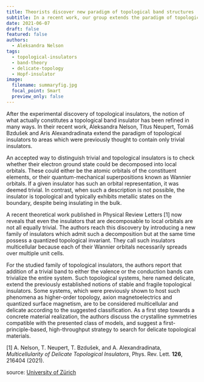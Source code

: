 ```yaml
---
title: Theorists discover new paradigm of topological band structures
subtitle: In a recent work, our group extends the paradigm of topological insulators to areas which were previously thought to contain only trivial insulators.
date: 2021-06-07
draft: false
featured: false
authors:
  - Aleksandra Nelson
tags:
  - topological-insulators
  - band-theory
  - delicate-topology
  - Hopf-insulator
image:
  filename: summaryfig.jpg
  focal_point: Smart
  preview_only: false
---
```

<section>
<p>After the experimental discovery of topological insulators, the notion of what actually constitutes a topological band insulator has been refined in many ways. In their recent work, Aleksandra Nelson, Titus Neupert, Tomáš Bzdušek and Aris Alexandradinata extend the paradigm of topological insulators to areas which were previously thought to contain only trivial insulators.</p>
<!--   <figure>
   <img src="summaryfig1.jpg" width="400" max-width: 100%>
   <figcaption>Figure 1. Three classes of triple nodal points identified in systems with negligible spin-orbit interaction.</figcaption>
   </figure> -->
<p>An accepted way to distinguish trivial and topological insulators is to check whether their electron ground state could be decomposed into local orbitals. These could either be the atomic orbitals of the  constituent elements, or their quantum-mechanical superpositions known as Wannier orbitals. If a given insulator has such an orbital representation, it was deemed trivial. In contrast, when such a description is not possible, the insulator is topological and typically exhibits metallic states on the boundary, despite being insulating in the bulk.</p>
<p>A recent theoretical work published in Physical Review Letters [1] now reveals that even the insulators that are decomposable to local orbitals are not all equally trivial. The authors reach this discovery by introducing a new family of insulators which admit such a decomposition but at the same time possess a quantized topological invariant. They call such insulators multicellular because each of their Wannier orbitals necessarily spreads over multiple unit cells.</p>
<p>For the studied family of topological insulators, the authors report that addition of a trivial band to either the valence or the conduction bands can trivialize the entire system. Such topological systems, here named delicate, extend the previously established notions of stable and fragile topological insulators.
Some systems, which were previously shown to host such phenomena as higher-order topology, axion magnetoelectrics and quantized surface magnetism, are to be considered multicellular and delicate according to the suggested classification. As a first step towards a concrete material realization, the authors discuss the crystalline symmetries compatible with the presented class of models, and suggest a first-principle-based, high-throughput strategy to search for delicate topological materials. </p>
  <p> [1] A. Nelson, T. Neupert, T. Bzdušek, and A. Alexandradinata, <i>Multicellularity of Delicate Topological Insulators</i>, Phys. Rev. Lett. <b>126</b>, 216404 (2021). </p>
  <p> source: <a href="https://www.physik.uzh.ch/en/news/news/Topical-Band-Structures.html">University of Zürich</a></p>
</section>
